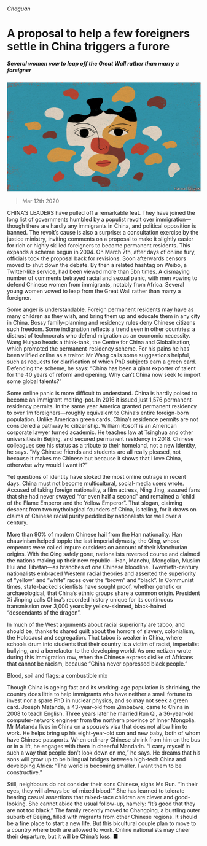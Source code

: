 ###### Chaguan

# A proposal to help a few foreigners settle in China triggers a furore 

##### Several women vow to leap off the Great Wall rather than marry a foreigner 

![image](images/20200314_CND000_0.jpg) 

> Mar 12th 2020 

CHINA’S LEADERS have pulled off a remarkable feat. They have joined the long list of governments humbled by a populist revolt over immigration—though there are hardly any immigrants in China, and political opposition is banned. The revolt’s cause is also a surprise: a consultation exercise by the justice ministry, inviting comments on a proposal to make it slightly easier for rich or highly skilled foreigners to become permanent residents. This expands a scheme begun in 2004. On March 7th, after days of online fury, officials took the proposal back for revisions. Soon afterwards censors moved to shut down the debate. By then a related hashtag on Weibo, a Twitter-like service, had been viewed more than 5bn times. A dismaying number of comments betrayed racial and sexual panic, with men vowing to defend Chinese women from immigrants, notably from Africa. Several young women vowed to leap from the Great Wall rather than marry a foreigner.

Some anger is understandable. Foreign permanent residents may have as many children as they wish, and bring them up and educate them in any city in China. Bossy family-planning and residency rules deny Chinese citizens such freedom. Some indignation reflects a trend seen in other countries: a distrust of technocrats who defend migration as an economic necessity. Wang Huiyao heads a think-tank, the Centre for China and Globalisation, which promoted the permanent-residency scheme. For his pains he has been vilified online as a traitor. Mr Wang calls some suggestions helpful, such as requests for clarification of which PhD subjects earn a green card. Defending the scheme, he says: “China has been a giant exporter of talent for the 40 years of reform and opening. Why can’t China now seek to import some global talents?”


Some online panic is more difficult to understand. China is hardly poised to become an immigrant melting-pot. In 2016 it issued just 1,576 permanent-residency permits. In the same year America granted permanent residency to over 1m foreigners—roughly equivalent to China’s entire foreign-born population. Unlike American green cards, China’s residence permits are not considered a pathway to citizenship. William Rosoff is an American corporate lawyer turned academic. He teaches law at Tsinghua and other universities in Beijing, and secured permanent residency in 2018. Chinese colleagues see his status as a tribute to their homeland, not a new identity, he says. “My Chinese friends and students are all really pleased, not because it makes me Chinese but because it shows that I love China, otherwise why would I want it?”

Yet questions of identity have stoked the most online outrage in recent days. China must not become multicultural, social-media users wrote. Accused of taking foreign nationality, a film actress, Ning Jing, assured fans that she had never swayed “for even half a second” and remained a “child of the Flame Emperor and the Yellow Emperor”. That slogan, claiming descent from two mythological founders of China, is telling, for it draws on claims of Chinese racial purity peddled by nationalists for well over a century.

More than 90% of modern Chinese hail from the Han nationality. Han chauvinism helped topple the last imperial dynasty, the Qing, whose emperors were called impure outsiders on account of their Manchurian origins. With the Qing safely gone, nationalists reversed course and claimed the nations making up their new republic—Han, Manchu, Mongolian, Muslim Hui and Tibetan—as branches of one Chinese bloodline. Twentieth-century nationalists embraced Western racial theories and asserted the superiority of “yellow” and “white” races over the “brown” and “black”. In Communist times, state-backed scientists have sought proof, whether genetic or archaeological, that China’s ethnic groups share a common origin. President Xi Jinping calls China’s recorded history unique for its continuous transmission over 3,000 years by yellow-skinned, black-haired “descendants of the dragon”.

In much of the West arguments about racial superiority are taboo, and should be, thanks to shared guilt about the horrors of slavery, colonialism, the Holocaust and segregation. That taboo is weaker in China, where schools drum into students that their country is a victim of racist, imperialist bullying, and a benefactor to the developing world. As one netizen wrote during this immigration row, when the Chinese express dislike of Africans that cannot be racism, because “China never oppressed black people.”

Blood, soil and flags: a combustible mix

Though China is ageing fast and its working-age population is shrinking, the country does little to help immigrants who have neither a small fortune to invest nor a spare PhD in nuclear physics, and so may not seek a green card. Joseph Matanda, a 43-year-old from Zimbabwe, came to China in 2008 to teach English. Three years later he married Run Qi, a 36-year-old computer-network engineer from the northern province of Inner Mongolia. Mr Matanda lives in China on a spouse’s visa that does not allow him to work. He helps bring up his eight-year-old son and new baby, both of whom have Chinese passports. When ordinary Chinese shrink from him on the bus or in a lift, he engages with them in cheerful Mandarin. “I carry myself in such a way that people don’t look down on me,” he says. He dreams that his sons will grow up to be bilingual bridges between high-tech China and developing Africa: “The world is becoming smaller. I want them to be constructive.”

Still, neighbours do not consider their sons Chinese, sighs Ms Run. “In their eyes, they will always be ‘of mixed blood’.” She has learned to tolerate hearing casual assertions that mixed-race children are clever and good-looking. She cannot abide the usual follow-up, namely: “It’s good that they are not too black.” The family recently moved to Changping, a bustling outer suburb of Beijing, filled with migrants from other Chinese regions. It should be a fine place to start a new life. But this bicultural couple plan to move to a country where both are allowed to work. Online nationalists may cheer their departure, but it will be China’s loss. ■

